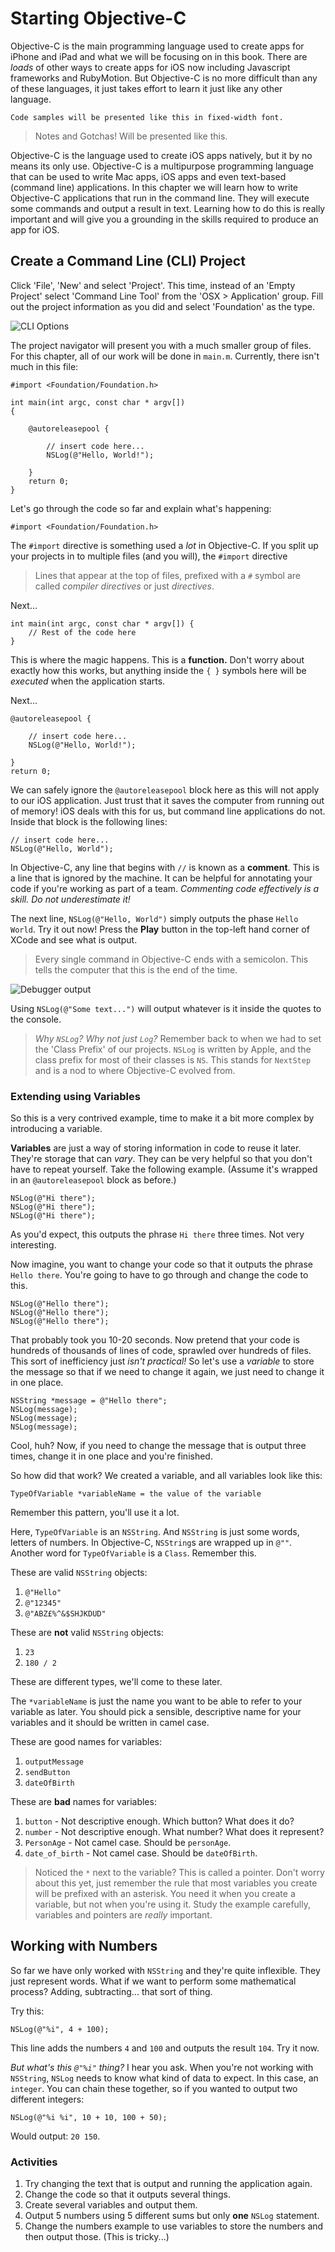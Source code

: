 # Starting Objective-C

Objective-C is the main programming language used to create apps for iPhone and iPad and what we will be focusing on in this book. There are *loads* of other ways to create apps for iOS now including Javascript frameworks and RubyMotion. But Objective-C is no more difficult than any of these languages, it just takes effort to learn it just like any other language.

```
Code samples will be presented like this in fixed-width font.
```
> Notes and Gotchas! Will be presented like this.

Objective-C is the language used to create iOS apps natively, but it by no means its only use. Objective-C is a multipurpose programming language that can be used to write Mac apps, iOS apps and even text-based (command line) applications. In this chapter we will learn how to write Objective-C applications that run in the command line. They will execute some commands and output a result in text. Learning how to do this is really important and will give you a grounding in the skills required to produce an app for iOS.

## Create a Command Line (CLI) Project

Click 'File', 'New' and select 'Project'. This time, instead of an 'Empty Project' select 'Command Line Tool' from the 'OSX > Application' group. Fill out the project information as you did and select 'Foundation' as the type.

![CLI Options](https://s3-eu-west-1.amazonaws.com/ios-book/03-starting-objective-c/cli-options.png)

The project navigator will present you with a much smaller group of files. For this chapter, all of our work will be done in `main.m`. Currently, there isn't much in this file:

    #import <Foundation/Foundation.h>

    int main(int argc, const char * argv[])
    {

        @autoreleasepool {
            
            // insert code here...
            NSLog(@"Hello, World!");
            
        }
        return 0;
    }

Let's go through the code so far and explain what's happening:

    #import <Foundation/Foundation.h>

The `#import` directive is something used a *lot* in Objective-C. If you split up your projects in to multiple files (and you will), the `#import` directive

> Lines that appear at the top of files, prefixed with a `#` symbol are called *compiler directives* or just *directives*.

Next...

    int main(int argc, const char * argv[]) {
        // Rest of the code here
    }

This is where the magic happens. This is a **function.** Don't worry about exactly how this works, but anything inside the `{ }` symbols here will be *executed* when the application starts.

Next...


    @autoreleasepool {
            
        // insert code here...
        NSLog(@"Hello, World!");
        
    }
    return 0;

We can safely ignore the `@autoreleasepool` block here as this will not apply to our iOS application. Just trust that it saves the computer from running out of memory! iOS deals with this for us, but command line applications do not. Inside that block is the following lines:

    // insert code here...
    NSLog(@"Hello, World");

In Objective-C, any line that begins with `//` is known as a **comment**. This is a line that is ignored by the machine. It can be helpful for annotating your code if you're working as part of a team. *Commenting code effectively is a skill. Do not underestimate it!*

The next line, `NSLog(@"Hello, World")` simply outputs the phase `Hello World`. Try it out now! Press the **Play** button in the top-left hand corner of XCode and see what is output.

> Every single command in Objective-C ends with a semicolon. This tells the computer that this is the end of the time.

![Debugger output](https://s3-eu-west-1.amazonaws.com/ios-book/03-starting-objective-c/debug-hello-world-output.png)

Using `NSLog(@"Some text...")` will output whatever is it inside the quotes to the console.

> *Why `NSLog`? Why not just `Log`?*
Remember back to when we had to set the 'Class Prefix' of our projects. `NSLog` is written by Apple, and the class prefix for most of their classes is `NS`. This stands for `NextStep` and is a nod to where Objective-C evolved from.

### Extending using Variables

So this is a very contrived example, time to make it a bit more complex by introducing a variable.

**Variables** are just a way of storing information in code to reuse it later. They're storage that can *vary*. They can be very helpful so that you don't have to repeat yourself. Take the following example. (Assume it's wrapped in an `@autoreleasepool` block as before.)


    NSLog(@"Hi there");
    NSLog(@"Hi there");
    NSLog(@"Hi there");

As you'd expect, this outputs the phrase `Hi there` three times. Not very interesting.

Now imagine, you want to change your code so that it outputs the phrase `Hello there`. You're going to have to go through and change the code to this.

    NSLog(@"Hello there");
    NSLog(@"Hello there");
    NSLog(@"Hello there");

That probably took you 10-20 seconds. Now pretend that your code is hundreds of thousands of lines of code, sprawled over hundreds of files. This sort of inefficiency just *isn't practical!* So let's use a *variable* to store the message so that if we need to change it again, we just need to change it in one place.

    NSString *message = @"Hello there";
    NSLog(message);
    NSLog(message);
    NSLog(message);

Cool, huh? Now, if you need to change the message that is output three times, change it in one place and you're finished.

So how did that work? We created a variable, and all variables look like this:

`TypeOfVariable *variableName = the value of the variable`

Remember this pattern, you'll use it a lot. 

Here, `TypeOfVariable` is an `NSString`. And `NSString` is just some words, letters of numbers. In Objective-C, `NSString`s are wrapped up in `@""`. Another word for `TypeOfVariable` is a `Class`. Remember this.

These are valid `NSString` objects:

1. `@"Hello"`
2. `@"12345"`
3. `@"ABZ£%^&$SHJKDUD"`

These are **not** valid `NSString` objects:

1. `23`
2. `180 / 2`

These are different types, we'll come to these later.

The `*variableName` is just the name you want to be able to refer to your variable as later. You should pick a sensible, descriptive name for your variables and it should be written in camel case. 

These are good names for variables:

1. `outputMessage`
2. `sendButton`
3. `dateOfBirth`

These are **bad** names for variables:

1. `button` - Not descriptive enough. Which button? What does it do?
2. `number` - Not descriptive enough. What number? What does it represent?
3. `PersonAge` - Not camel case. Should be `personAge`.
4. `date_of_birth` - Not camel case. Should be `dateOfBirth`.

> Noticed the `*` next to the variable? This is called a pointer. Don't worry about this yet, just remember the rule that most variables you create will be prefixed with an asterisk. You need it when you create a variable, but not when you're using it. Study the example carefully, variables and pointers are *really* important.

## Working with Numbers

So far we have only worked with `NSString` and they're quite inflexible. They just represent words. What if we want to perform some mathematical process? Adding, subtracting... that sort of thing.

Try this:

    NSLog(@"%i", 4 + 100);

This line adds the numbers `4` and `100` and outputs the result `104`. Try it now.

*But what's this `@"%i"` thing?* I hear you ask. When you're not working with `NSString`, `NSLog` needs to know what kind of data to expect. In this case, an `integer`. You can chain these together, so if you wanted to output two different integers:

    NSLog(@"%i %i", 10 + 10, 100 + 50);

Would output: `20 150`.

### Activities

1. Try changing the text that is output and running the application again.
2. Change the code so that it outputs several things.
3. Create several variables and output them.
4. Output 5 numbers using 5 different sums but only **one** `NSLog` statement.
5. Change the numbers example to use variables to store the numbers and then output those. (This is tricky...)


